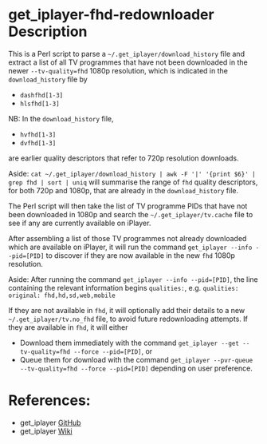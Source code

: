 # get_iplayer-fhd-redownloader Description

This is a Perl script to parse a `~/.get_iplayer/download_history` file and extract a list of all TV programmes that have not been downloaded in the newer `--tv-quality=fhd` 1080p resolution, which is indicated in the `download_history` file by 
- `dashfhd[1-3]`
- `hlsfhd[1-3]`

NB: In the `download_history` file, 
- `hvfhd[1-3]`
- `dvfhd[1-3]`
  
are earlier quality descriptors that refer to 720p resolution downloads.

Aside: `cat ~/.get_iplayer/download_history | awk -F '|' '{print $6}' | grep fhd | sort | uniq` will summarise the range of `fhd` quality descriptors, for both 720p and 1080p, that are already in the `download_history` file.

The Perl script will then take the list of TV programme PIDs that have not been downloaded in 1080p and search the `~/.get_iplayer/tv.cache` file to see if any are currently available on iPlayer.

After assembling a list of those TV programmes not already downloaded which are available on iPlayer, it will run the command `get_iplayer --info --pid=[PID]` to discover if they are now available in the new `fhd` 1080p resolution.

Aside: After running the command `get_iplayer --info --pid=[PID]`, the line containing the relevant information begins `qualities:`, e.g.
`qualities:       original: fhd,hd,sd,web,mobile`

If they are not available in `fhd`, it will optionally add their details to a new `~/.get_iplayer/tv.no_fhd` file, to avoid future redownloading attempts.
If they are available in `fhd`, it will either
- Download them immediately with the command `get_iplayer --get --tv-quality=fhd --force --pid=[PID]`, or
- Queue them for download with the command `get_iplayer --pvr-queue --tv-quality=fhd --force --pid=[PID]`
depending on user preference.

# References:
- get_iplayer [GitHub](https://github.com/get-iplayer/get_iplayer)
- get_iplayer [Wiki](https://github.com/get-iplayer/get_iplayer/wiki)
